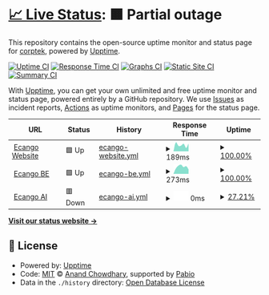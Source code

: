 # [📈 Live Status](https://demo.upptime.js.org): <!--live status--> **🟧 Partial outage**

This repository contains the open-source uptime monitor and status page for [corptek](https://demo.upptime.js.org), powered by [Upptime](https://github.com/upptime/upptime).

[![Uptime CI](https://github.com/corptek/upptime-final/workflows/Uptime%20CI/badge.svg)](https://github.com/corptek/upptime-final/actions?query=workflow%3A%22Uptime+CI%22)
[![Response Time CI](https://github.com/corptek/upptime-final/workflows/Response%20Time%20CI/badge.svg)](https://github.com/corptek/upptime-final/actions?query=workflow%3A%22Response+Time+CI%22)
[![Graphs CI](https://github.com/corptek/upptime-final/workflows/Graphs%20CI/badge.svg)](https://github.com/corptek/upptime-final/actions?query=workflow%3A%22Graphs+CI%22)
[![Static Site CI](https://github.com/corptek/upptime-final/workflows/Static%20Site%20CI/badge.svg)](https://github.com/corptek/upptime-final/actions?query=workflow%3A%22Static+Site+CI%22)
[![Summary CI](https://github.com/corptek/upptime-final/workflows/Summary%20CI/badge.svg)](https://github.com/corptek/upptime-final/actions?query=workflow%3A%22Summary+CI%22)

With [Upptime](https://upptime.js.org), you can get your own unlimited and free uptime monitor and status page, powered entirely by a GitHub repository. We use [Issues](https://github.com/corptek/upptime-final/issues) as incident reports, [Actions](https://github.com/corptek/upptime-final/actions) as uptime monitors, and [Pages](https://demo.upptime.js.org) for the status page.

<!--start: status pages-->
<!-- This summary is generated by Upptime (https://github.com/upptime/upptime) -->
<!-- Do not edit this manually, your changes will be overwritten -->
<!-- prettier-ignore -->
| URL | Status | History | Response Time | Uptime |
| --- | ------ | ------- | ------------- | ------ |
| <img alt="" src="https://icons.duckduckgo.com/ip3/www.ecango.com.ico" height="13"> [Ecango Website](https://www.ecango.com) | 🟩 Up | [ecango-website.yml](https://github.com/corptek/uptime-final/commits/HEAD/history/ecango-website.yml) | <details><summary><img alt="Response time graph" src="./graphs/ecango-website/response-time-week.png" height="20"> 189ms</summary><br><a href="https://status.ecango.com/history/ecango-website"><img alt="Response time 197" src="https://img.shields.io/endpoint?url=https%3A%2F%2Fraw.githubusercontent.com%2Fcorptek%2Fuptime-final%2FHEAD%2Fapi%2Fecango-website%2Fresponse-time.json"></a><br><a href="https://status.ecango.com/history/ecango-website"><img alt="24-hour response time 223" src="https://img.shields.io/endpoint?url=https%3A%2F%2Fraw.githubusercontent.com%2Fcorptek%2Fuptime-final%2FHEAD%2Fapi%2Fecango-website%2Fresponse-time-day.json"></a><br><a href="https://status.ecango.com/history/ecango-website"><img alt="7-day response time 189" src="https://img.shields.io/endpoint?url=https%3A%2F%2Fraw.githubusercontent.com%2Fcorptek%2Fuptime-final%2FHEAD%2Fapi%2Fecango-website%2Fresponse-time-week.json"></a><br><a href="https://status.ecango.com/history/ecango-website"><img alt="30-day response time 193" src="https://img.shields.io/endpoint?url=https%3A%2F%2Fraw.githubusercontent.com%2Fcorptek%2Fuptime-final%2FHEAD%2Fapi%2Fecango-website%2Fresponse-time-month.json"></a><br><a href="https://status.ecango.com/history/ecango-website"><img alt="1-year response time 197" src="https://img.shields.io/endpoint?url=https%3A%2F%2Fraw.githubusercontent.com%2Fcorptek%2Fuptime-final%2FHEAD%2Fapi%2Fecango-website%2Fresponse-time-year.json"></a></details> | <details><summary><a href="https://status.ecango.com/history/ecango-website">100.00%</a></summary><a href="https://status.ecango.com/history/ecango-website"><img alt="All-time uptime 100.00%" src="https://img.shields.io/endpoint?url=https%3A%2F%2Fraw.githubusercontent.com%2Fcorptek%2Fuptime-final%2FHEAD%2Fapi%2Fecango-website%2Fuptime.json"></a><br><a href="https://status.ecango.com/history/ecango-website"><img alt="24-hour uptime 100.00%" src="https://img.shields.io/endpoint?url=https%3A%2F%2Fraw.githubusercontent.com%2Fcorptek%2Fuptime-final%2FHEAD%2Fapi%2Fecango-website%2Fuptime-day.json"></a><br><a href="https://status.ecango.com/history/ecango-website"><img alt="7-day uptime 100.00%" src="https://img.shields.io/endpoint?url=https%3A%2F%2Fraw.githubusercontent.com%2Fcorptek%2Fuptime-final%2FHEAD%2Fapi%2Fecango-website%2Fuptime-week.json"></a><br><a href="https://status.ecango.com/history/ecango-website"><img alt="30-day uptime 100.00%" src="https://img.shields.io/endpoint?url=https%3A%2F%2Fraw.githubusercontent.com%2Fcorptek%2Fuptime-final%2FHEAD%2Fapi%2Fecango-website%2Fuptime-month.json"></a><br><a href="https://status.ecango.com/history/ecango-website"><img alt="1-year uptime 100.00%" src="https://img.shields.io/endpoint?url=https%3A%2F%2Fraw.githubusercontent.com%2Fcorptek%2Fuptime-final%2FHEAD%2Fapi%2Fecango-website%2Fuptime-year.json"></a></details>
| <img alt="" src="https://icons.duckduckgo.com/ip3/app.ecango.com.ico" height="13"> [Ecango BE](https://app.ecango.com/do/ping/) | 🟩 Up | [ecango-be.yml](https://github.com/corptek/uptime-final/commits/HEAD/history/ecango-be.yml) | <details><summary><img alt="Response time graph" src="./graphs/ecango-be/response-time-week.png" height="20"> 273ms</summary><br><a href="https://status.ecango.com/history/ecango-be"><img alt="Response time 263" src="https://img.shields.io/endpoint?url=https%3A%2F%2Fraw.githubusercontent.com%2Fcorptek%2Fuptime-final%2FHEAD%2Fapi%2Fecango-be%2Fresponse-time.json"></a><br><a href="https://status.ecango.com/history/ecango-be"><img alt="24-hour response time 170" src="https://img.shields.io/endpoint?url=https%3A%2F%2Fraw.githubusercontent.com%2Fcorptek%2Fuptime-final%2FHEAD%2Fapi%2Fecango-be%2Fresponse-time-day.json"></a><br><a href="https://status.ecango.com/history/ecango-be"><img alt="7-day response time 273" src="https://img.shields.io/endpoint?url=https%3A%2F%2Fraw.githubusercontent.com%2Fcorptek%2Fuptime-final%2FHEAD%2Fapi%2Fecango-be%2Fresponse-time-week.json"></a><br><a href="https://status.ecango.com/history/ecango-be"><img alt="30-day response time 272" src="https://img.shields.io/endpoint?url=https%3A%2F%2Fraw.githubusercontent.com%2Fcorptek%2Fuptime-final%2FHEAD%2Fapi%2Fecango-be%2Fresponse-time-month.json"></a><br><a href="https://status.ecango.com/history/ecango-be"><img alt="1-year response time 263" src="https://img.shields.io/endpoint?url=https%3A%2F%2Fraw.githubusercontent.com%2Fcorptek%2Fuptime-final%2FHEAD%2Fapi%2Fecango-be%2Fresponse-time-year.json"></a></details> | <details><summary><a href="https://status.ecango.com/history/ecango-be">100.00%</a></summary><a href="https://status.ecango.com/history/ecango-be"><img alt="All-time uptime 100.00%" src="https://img.shields.io/endpoint?url=https%3A%2F%2Fraw.githubusercontent.com%2Fcorptek%2Fuptime-final%2FHEAD%2Fapi%2Fecango-be%2Fuptime.json"></a><br><a href="https://status.ecango.com/history/ecango-be"><img alt="24-hour uptime 100.00%" src="https://img.shields.io/endpoint?url=https%3A%2F%2Fraw.githubusercontent.com%2Fcorptek%2Fuptime-final%2FHEAD%2Fapi%2Fecango-be%2Fuptime-day.json"></a><br><a href="https://status.ecango.com/history/ecango-be"><img alt="7-day uptime 100.00%" src="https://img.shields.io/endpoint?url=https%3A%2F%2Fraw.githubusercontent.com%2Fcorptek%2Fuptime-final%2FHEAD%2Fapi%2Fecango-be%2Fuptime-week.json"></a><br><a href="https://status.ecango.com/history/ecango-be"><img alt="30-day uptime 100.00%" src="https://img.shields.io/endpoint?url=https%3A%2F%2Fraw.githubusercontent.com%2Fcorptek%2Fuptime-final%2FHEAD%2Fapi%2Fecango-be%2Fuptime-month.json"></a><br><a href="https://status.ecango.com/history/ecango-be"><img alt="1-year uptime 100.00%" src="https://img.shields.io/endpoint?url=https%3A%2F%2Fraw.githubusercontent.com%2Fcorptek%2Fuptime-final%2FHEAD%2Fapi%2Fecango-be%2Fuptime-year.json"></a></details>
| <img alt="" src="https://icons.duckduckgo.com/ip3/transcriber.ecango.com.ico" height="13"> [Ecango AI](https://transcriber.ecango.com/ping/) | 🟥 Down | [ecango-ai.yml](https://github.com/corptek/uptime-final/commits/HEAD/history/ecango-ai.yml) | <details><summary><img alt="Response time graph" src="./graphs/ecango-ai/response-time-week.png" height="20"> 0ms</summary><br><a href="https://status.ecango.com/history/ecango-ai"><img alt="Response time 168" src="https://img.shields.io/endpoint?url=https%3A%2F%2Fraw.githubusercontent.com%2Fcorptek%2Fuptime-final%2FHEAD%2Fapi%2Fecango-ai%2Fresponse-time.json"></a><br><a href="https://status.ecango.com/history/ecango-ai"><img alt="24-hour response time 0" src="https://img.shields.io/endpoint?url=https%3A%2F%2Fraw.githubusercontent.com%2Fcorptek%2Fuptime-final%2FHEAD%2Fapi%2Fecango-ai%2Fresponse-time-day.json"></a><br><a href="https://status.ecango.com/history/ecango-ai"><img alt="7-day response time 0" src="https://img.shields.io/endpoint?url=https%3A%2F%2Fraw.githubusercontent.com%2Fcorptek%2Fuptime-final%2FHEAD%2Fapi%2Fecango-ai%2Fresponse-time-week.json"></a><br><a href="https://status.ecango.com/history/ecango-ai"><img alt="30-day response time 168" src="https://img.shields.io/endpoint?url=https%3A%2F%2Fraw.githubusercontent.com%2Fcorptek%2Fuptime-final%2FHEAD%2Fapi%2Fecango-ai%2Fresponse-time-month.json"></a><br><a href="https://status.ecango.com/history/ecango-ai"><img alt="1-year response time 168" src="https://img.shields.io/endpoint?url=https%3A%2F%2Fraw.githubusercontent.com%2Fcorptek%2Fuptime-final%2FHEAD%2Fapi%2Fecango-ai%2Fresponse-time-year.json"></a></details> | <details><summary><a href="https://status.ecango.com/history/ecango-ai">27.21%</a></summary><a href="https://status.ecango.com/history/ecango-ai"><img alt="All-time uptime 86.51%" src="https://img.shields.io/endpoint?url=https%3A%2F%2Fraw.githubusercontent.com%2Fcorptek%2Fuptime-final%2FHEAD%2Fapi%2Fecango-ai%2Fuptime.json"></a><br><a href="https://status.ecango.com/history/ecango-ai"><img alt="24-hour uptime 0.00%" src="https://img.shields.io/endpoint?url=https%3A%2F%2Fraw.githubusercontent.com%2Fcorptek%2Fuptime-final%2FHEAD%2Fapi%2Fecango-ai%2Fuptime-day.json"></a><br><a href="https://status.ecango.com/history/ecango-ai"><img alt="7-day uptime 27.21%" src="https://img.shields.io/endpoint?url=https%3A%2F%2Fraw.githubusercontent.com%2Fcorptek%2Fuptime-final%2FHEAD%2Fapi%2Fecango-ai%2Fuptime-week.json"></a><br><a href="https://status.ecango.com/history/ecango-ai"><img alt="30-day uptime 83.25%" src="https://img.shields.io/endpoint?url=https%3A%2F%2Fraw.githubusercontent.com%2Fcorptek%2Fuptime-final%2FHEAD%2Fapi%2Fecango-ai%2Fuptime-month.json"></a><br><a href="https://status.ecango.com/history/ecango-ai"><img alt="1-year uptime 86.51%" src="https://img.shields.io/endpoint?url=https%3A%2F%2Fraw.githubusercontent.com%2Fcorptek%2Fuptime-final%2FHEAD%2Fapi%2Fecango-ai%2Fuptime-year.json"></a></details>

<!--end: status pages-->

[**Visit our status website →**](https://demo.upptime.js.org)

## 📄 License

- Powered by: [Upptime](https://github.com/upptime/upptime)
- Code: [MIT](./LICENSE) © [Anand Chowdhary](https://anandchowdhary.com), supported by [Pabio](https://pabio.com)
- Data in the `./history` directory: [Open Database License](https://opendatacommons.org/licenses/odbl/1-0/)
